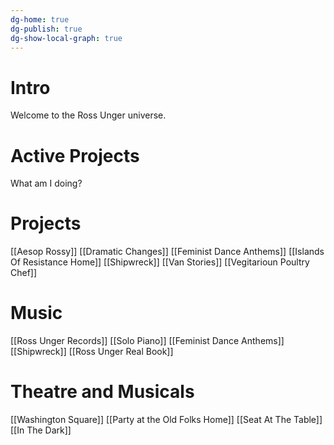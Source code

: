 ```yaml
---
dg-home: true
dg-publish: true
dg-show-local-graph: true
---
```

# Intro
Welcome to the Ross Unger universe.

# Active Projects
What am I doing?

# Projects
[[Aesop Rossy]]
[[Dramatic Changes]]
[[Feminist Dance Anthems]]
[[Islands Of Resistance Home]]
[[Shipwreck]]
[[Van Stories]]
[[Vegitarioun Poultry Chef]]

# Music
[[Ross Unger Records]]
[[Solo Piano]]
[[Feminist Dance Anthems]]
[[Shipwreck]]
[[Ross Unger Real Book]]


# Theatre and Musicals
[[Washington Square]]
[[Party at the Old Folks Home]]
[[Seat At The Table]]
[[In The Dark]]